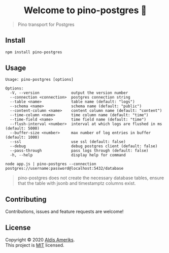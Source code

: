 <h1 align="center">Welcome to pino-postgres 👋</h1>

> Pino transport for Postgres

## Install

```sh
npm install pino-postgres
```

## Usage

```
Usage: pino-postgres [options]

Options:
  -V, --version              output the version number
  --connection <connection>  postgres connection string
  --table <name>             table name (default: "logs")
  --schema <name>            schema name (default: "public")
  --content-column <name>    content column name (default: "content")
  --time-column <name>       time column name (default: "time")
  --time-field <name>        time field name (default: "time")
  --flush-interval <number>  interval at which logs are flushed in ms (default: 5000)
  --buffer-size <number>     max number of log entries in buffer (default: 1000)
  --ssl                      use ssl (default: false)
  --debug                    debug postgres client (default: false)
  --pass-through             pass logs through (default: false)
  -h, --help                 display help for command
```

```
node app.js | pino-postgres --connection postgres://username:password@localhost:5432/database
```

> pino-postgres does not create the necessary database tables, ensure that the table with jsonb and timestamptz columns exist.

## Contributing

Contributions, issues and feature requests are welcome!

## License

Copyright © 2020 [Aldis Ameriks](https://github.com/aldis-ameriks).<br />
This project is [MIT](https://github.com/aldis-ameriks/pino-postgres/blob/master/LICENSE) licensed.

